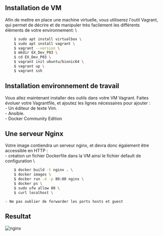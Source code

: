 ## Installation de VM ##

Afin de mettre en place une machine virtuelle, vous utiliserez l'outil Vagrant, qui permet de décrire et de manipuler très facilement les différents éléments de votre environnement: \

```bash
    $ sudo apt install virtualbox \
    $ sudo apt install vagrant \
    $ vagrant --version \
    $ mkdir EX_Dev_P03 \
    $ cd EX_Dev_P03 \
    $ vagrant init ubuntu/bionic64 \
    $ vagrant up \
    $ vagrant ssh
```

## Installation environnement de travail ##

Vous allez maintenant installer des outils dans votre VM Vagrant. Faites évoluer votre Vagrantfile, et ajoutez les lignes nécessaires pour ajouter : \
    - Un éditeur de texte Vim. \
    - Ansible. \
    - Docker Community Edition

## Une serveur Nginx ##

Votre image contiendra un serveur nginx, et devra donc également être accessible en HTTP : \
    - création un fichier Dockerfile dans la VM ainsi le fichier default de configuration \

```bash
    $ docker build -t nginx . \
    $ docker images \
    $ docker run -d -p 80:80 nginx \
    $ docker ps \
    $ sudo ufw allow 80 \
    $ curl localhost \
```

    - Ne pas oublier de forwarder les ports hosts et guest
## Resultat ##
![nginx](https://user-images.githubusercontent.com/22502018/71425496-fdeb5200-269d-11ea-94e6-257ee327d432.png)

